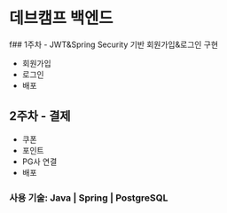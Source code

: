 # 데브캠프 백엔드
f## 1주차 - JWT&Spring Security 기반 회원가입&로그인 구현
- 회원가입
- 로그인
- 배포
## 2주차 - 결제
- 쿠폰
- 포인트
- PG사 연결
- 배포
### 사용 기술: Java | Spring | PostgreSQL
